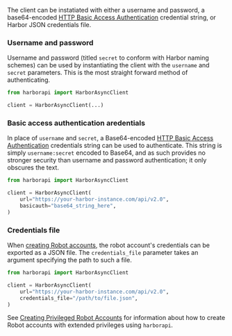 The client can be instatiated with either a username and password, a base64-encoded [HTTP Basic Access Authentication](https://en.wikipedia.org/wiki/Basic_access_authentication) credential string, or Harbor JSON credentials file.

### Username and password

Username and password (titled `secret` to conform with Harbor naming schemes) can be used by instantiating the client with the `username` and `secret` parameters. This is the most straight forward method of authenticating.

```py
from harborapi import HarborAsyncClient

client = HarborAsyncClient(...)
```

### Basic access authentication aredentials

In place of `username` and `secret`, a Base64-encoded [HTTP Basic Access Authentication](https://en.wikipedia.org/wiki/Basic_access_authentication) credentials string can be used to authenticate.
This string is simply `username:secret` encoded to Base64, and as such provides no stronger security than username and password authentication; it only obscures the text.

```py
from harborapi import HarborAsyncClient

client = HarborAsyncClient(
    url="https://your-harbor-instance.com/api/v2.0",
    basicauth="base64_string_here",
)
```

### Credentials file

When [creating Robot accounts](https://goharbor.io/docs/1.10/working-with-projects/project-configuration/create-robot-accounts/), the robot account's credentials can be exported as a JSON file. The `credentials_file` parameter takes an argument specifying the path to such a file.


```py
from harborapi import HarborAsyncClient

client = HarborAsyncClient(
    url="https://your-harbor-instance.com/api/v2.0",
    credentials_file="/path/to/file.json",
)
```

See [Creating Privileged Robot Accounts](creating-system-robot.md) for information about how to create Robot accounts with extended privileges using `harborapi`.
